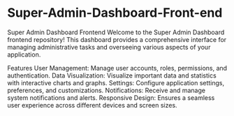 # Super-Admin-Dashboard-Front-end
Super Admin Dashboard Frontend
Welcome to the Super Admin Dashboard frontend repository! This dashboard provides a comprehensive interface for managing administrative tasks and overseeing various aspects of your application.

Features
User Management: Manage user accounts, roles, permissions, and authentication.
Data Visualization: Visualize important data and statistics with interactive charts and graphs.
Settings: Configure application settings, preferences, and customizations.
Notifications: Receive and manage system notifications and alerts.
Responsive Design: Ensures a seamless user experience across different devices and screen sizes.
